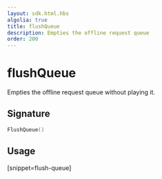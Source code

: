 ```yaml
---
layout: sdk.html.hbs
algolia: true
title: flushQueue
description: Empties the offline request queue
order: 200
---
```


# flushQueue

Empties the offline request queue without playing it.

## Signature

```go
FlushQueue()
```

## Usage

[snippet=flush-queue]
